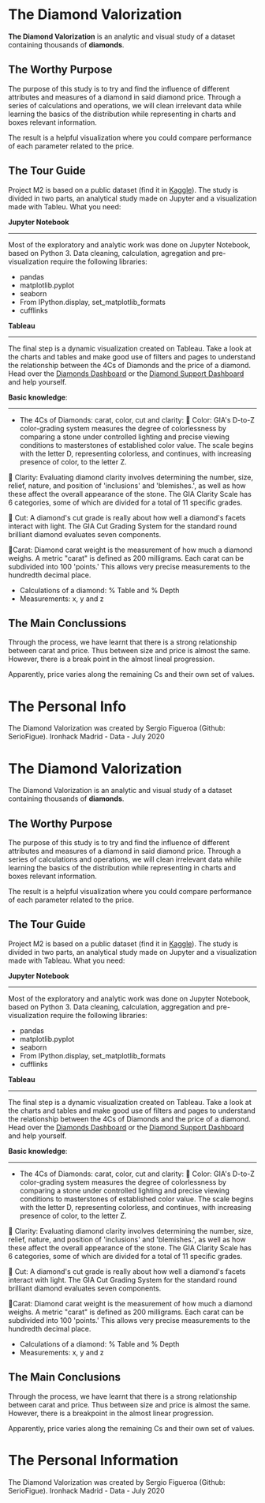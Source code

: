 # The Diamond Valorization

**The Diamond Valorization** is an analytic and visual study of a dataset containing thousands of **diamonds**.

## The Worthy Purpose

The purpose of this study is to try and find the influence of different attributes and measures of a diamond in said diamond price. Through a series of calculations and operations, we will clean irrelevant data while learning the basics of the distribution while representing in charts and boxes relevant information. 

The result is a helpful visualization where you could compare performance of each parameter related to the price.  

## The Tour Guide

Project M2 is based on a public dataset (find it in [Kaggle]([https://www.kaggle.com/shivam2503/diamonds](https://www.kaggle.com/shivam2503/diamonds))). The study is divided in two parts, an analytical study made on Jupyter and a visualization made with Tableu. What you need:

**Jupyter Notebook**
___

Most of the exploratory and analytic work was done on Jupyter Notebook, based on Python 3. Data cleaning, calculation, agregation and pre-visualization require the following libraries:

* pandas
* matplotlib.pyplot
* seaborn
* From IPython.display, set_matplotlib_formats
* cufflinks

**Tableau** 
___

The final step is a dynamic visualization created on Tableau. Take a look at the charts and tables and make good use of filters and pages to understand the relationship between the 4Cs of Diamonds and the price of a diamond. Head over the [Diamonds Dashboard](https://public.tableau.com/profile/sergio.figue#!/vizhome/Diamonds_Dashboard/M2Dashboard?publish=yes) or the [Diamond Support Dashboard](https://public.tableau.com/profile/sergio.figue#!/vizhome/Diamonds_Dashboard_Support/M2Dashboardsupport?publish=yes) and help yourself.


**Basic knowledge**:
___
- The 4Cs of Diamonds: carat, color, cut and clarity:
🔹 Color: GIA's D-to-Z color-grading system measures the degree of colorlessness by comparing a stone under controlled lighting and precise viewing conditions to masterstones of established color value. The scale begins with the letter D, representing colorless, and continues, with increasing presence of color, to the letter Z.

🔹 Clarity: Evaluating diamond clarity involves determining the number, size, relief, nature, and position of 'inclusions' and 'blemishes.', as well as how these affect the overall appearance of the stone. The GIA Clarity Scale has 6 categories, some of which are divided for a total of 11 specific grades.

🔹 Cut: A diamond's cut grade is really about how well a diamond's facets interact with light. The GIA Cut Grading System for the standard round brilliant diamond evaluates seven components.

🔹Carat: Diamond carat weight is the measurement of how much a diamond weighs. A metric "carat" is defined as 200 milligrams. Each carat can be subdivided into 100 'points.' This allows very precise measurements to the hundredth decimal place.
- Calculations of a diamond: % Table and % Depth
- Measurements: x, y and z  


## The Main Conclussions  

Through the process, we have learnt that there is a strong relationship between carat and price. Thus between size and price is almost the same. However, there is a break point in the almost lineal progression.

Apparently, price varies along the remaining Cs and their own set of values. 

# The Personal Info

The  Diamond Valorization was created by Sergio Figueroa (Github: SerioFigue).
Ironhack Madrid - Data - July 2020

# The  Diamond Valorization

The  Diamond Valorization is an analytic and visual study of a dataset containing thousands of **diamonds**.

## The Worthy Purpose

The purpose of this study is to try and find the influence of different attributes and measures of a diamond in said diamond price. Through a series of calculations and operations, we will clean irrelevant data while learning the basics of the distribution while representing in charts and boxes relevant information. 

The result is a helpful visualization where you could compare performance of each parameter related to the price.  

## The Tour Guide

Project M2 is based on a public dataset (find it in [Kaggle]([https://www.kaggle.com/shivam2503/diamonds](https://www.kaggle.com/shivam2503/diamonds))). The study is divided in two parts, an analytical study made on Jupyter and a visualization made with Tableau. What you need:

**Jupyter Notebook**
___

Most of the exploratory and analytic work was done on Jupyter Notebook, based on Python 3. Data cleaning, calculation, aggregation and pre-visualization require the following libraries:

* pandas
* matplotlib.pyplot
* seaborn
* From IPython.display, set_matplotlib_formats
* cufflinks

**Tableau** 
___

The final step is a dynamic visualization created on Tableau. Take a look at the charts and tables and make good use of filters and pages to understand the relationship between the 4Cs of Diamonds and the price of a diamond. Head over the [Diamonds Dashboard](https://public.tableau.com/profile/sergio.figue#!/vizhome/Diamonds_Dashboard/M2Dashboard?publish=yes) or the [Diamond Support Dashboard](https://public.tableau.com/profile/sergio.figue#!/vizhome/Diamonds_Dashboard_Support/M2Dashboardsupport?publish=yes) and help yourself.


**Basic knowledge**:
___
- The 4Cs of Diamonds: carat, color, cut and clarity:
🔹 Color: GIA's D-to-Z color-grading system measures the degree of colorlessness by comparing a stone under controlled lighting and precise viewing conditions to masterstones of established color value. The scale begins with the letter D, representing colorless, and continues, with increasing presence of color, to the letter Z.

🔹 Clarity: Evaluating diamond clarity involves determining the number, size, relief, nature, and position of 'inclusions' and 'blemishes.', as well as how these affect the overall appearance of the stone. The GIA Clarity Scale has 6 categories, some of which are divided for a total of 11 specific grades.

🔹 Cut: A diamond's cut grade is really about how well a diamond's facets interact with light. The GIA Cut Grading System for the standard round brilliant diamond evaluates seven components.

🔹Carat: Diamond carat weight is the measurement of how much a diamond weighs. A metric "carat" is defined as 200 milligrams. Each carat can be subdivided into 100 'points.' This allows very precise measurements to the hundredth decimal place.
- Calculations of a diamond: % Table and % Depth
- Measurements: x, y and z 


## The Main Conclusions

Through the process, we have learnt that there is a strong relationship between carat and price. Thus between size and price is almost the same. However, there is a breakpoint in the almost linear progression.

Apparently, price varies along the remaining Cs and their own set of values. 

# The Personal Information

The  Diamond Valorization was created by Sergio Figueroa (Github: SerioFigue).
Ironhack Madrid - Data - July 2020
